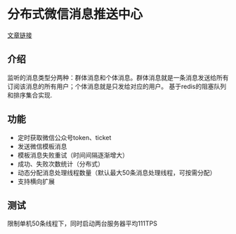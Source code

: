 # 分布式微信消息推送中心

[文章链接](https://www.wiblog.cn/post/xiaoxi-tui-song-zhongxin-sheji)

## 介绍

监听的消息类型分两种：群体消息和个体消息。群体消息就是一条消息发送给所有订阅该消息的所有用户；个体消息就是只发给对应的用户。
基于redis的阻塞队列和排序集合实现.

## 功能

- 定时获取微信公众号token、ticket
- 发送微信模板消息
- 模板消息失败重试（时间间隔逐渐增大）
- 成功、失败次数统计（分布式）
- 动态分配消息处理线程数量（默认最大50条消息处理线程，可按需分配）
- 支持横向扩展

## 测试

限制单机50条线程下，同时启动两台服务器平均111TPS

